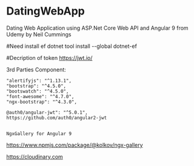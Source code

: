 # DatingWebApp
Dating Web Application using ASP.Net Core Web API and Angular 9 from Udemy by Neil Cummings

#Need install ef
dotnet tool install --global dotnet-ef

#Decription of token
https://jwt.io/

3rd Parties Component:

    "alertifyjs": "^1.13.1",
    "bootstrap": "^4.5.0",
    "bootswatch": "^4.5.0",
    "font-awesome": "^4.7.0",
    "ngx-bootstrap": "^4.3.0",

    @auth0/angular-jwt": "^5.0.1",
    https://github.com/auth0/angular2-jwt


    NgxGallery for Angular 9
   https://www.npmjs.com/package/@kolkov/ngx-gallery

   https://cloudinary.com